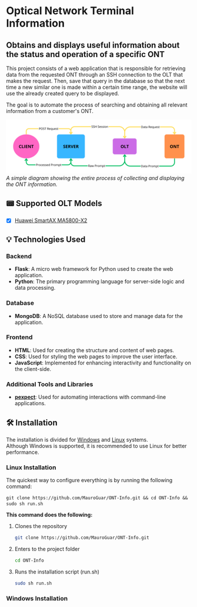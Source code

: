# Optical Network Terminal Information

## Obtains and displays useful information about the status and operation of a specific ONT

This project consists of a web application that is responsible for retrieving data from the requested ONT through an SSH connection to the OLT that makes the request. Then, save that query in the database so that the next time a new similar one is made within a certain time range, the website will use the already created query to be displayed.

The goal is to automate the process of searching and obtaining all relevant information from a customer's ONT.

![](app/static/img/functionality-explained.png)
*A simple diagram showing the entire process of collecting and displaying the ONT information.*

## 📟 Supported OLT Models

- [X] [Huawei SmartAX MA5800-X2](https://support.huawei.com/enterprise/en/optical-access/smartax-ma5800-pid-21484577)

## 💡 Technologies Used

### Backend

- **Flask**: A micro web framework for Python used to create the web application.
- **Python**: The primary programming language for server-side logic and data processing.

### Database

- **MongoDB**: A NoSQL database used to store and manage data for the application.

### Frontend

- **HTML**: Used for creating the structure and content of web pages.
- **CSS**: Used for styling the web pages to improve the user interface.
- **JavaScript**: Implemented for enhancing interactivity and functionality on the client-side.

### Additional Tools and Libraries

- **[pexpect](https://pexpect.readthedocs.io/en/stable/)**: Used for automating interactions with command-line applications.

## 🛠️ Installation

The installation is divided for [Windows](#windows-installation) and [Linux](#linux-installation) systems.   
Although Windows is supported, it is recommended to use Linux for better performance.

### Linux Installation

The quickest way to configure everything is by running the following command:

```shell
git clone https://github.com/MauroGuar/ONT-Info.git && cd ONT-Info && sudo sh run.sh
```

**This command does the following:**

1. Clones the repository

    ```bash
    git clone https://github.com/MauroGuar/ONT-Info.git
    ```
2. Enters to the project folder
    ```bash
    cd ONT-Info
    ```
3. Runs the installation script (run.sh)
    ```bash
    sudo sh run.sh
    ```
    
### Windows Installation




